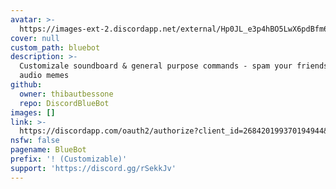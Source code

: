 ```yaml
---
avatar: >-
  https://images-ext-2.discordapp.net/external/Hp0JL_e3p4hBO5LwX6pdBfm6N3fmg1Ko3OsIHP0qkMI/https/cdn.discordapp.com/avatars/268420199370194944/3fe0f006f027991e3cdb64eabbeb542d.png
cover: null
custom_path: bluebot
description: >-
  Customizale soundboard & general purpose commands - spam your friends with
  audio memes
github:
  owner: thibautbessone
  repo: DiscordBlueBot
images: []
link: >-
  https://discordapp.com/oauth2/authorize?client_id=268420199370194944&scope=bot&permissions=-1
nsfw: false
pagename: BlueBot
prefix: '! (Customizable)'
support: 'https://discord.gg/rSekkJv'
---
```

